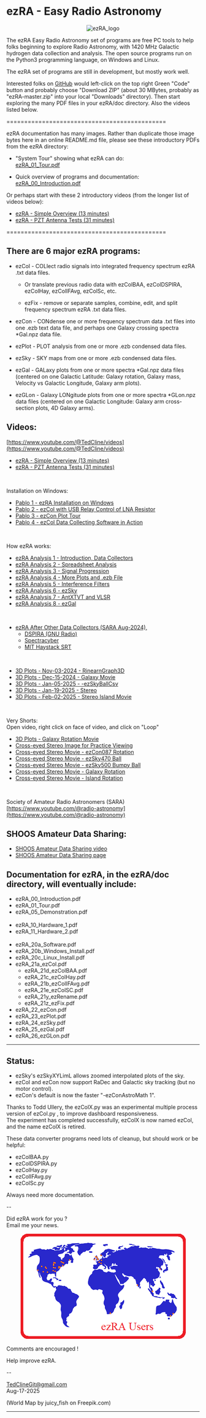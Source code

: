 # ezRA - Easy Radio Astronomy

<p align="center">
  <img src="/ezRA/doc/ezRA_logo.jpg?raw=true" alt="ezRA_logo"/>
</p>

The ezRA Easy Radio Astronomy set of programs are free PC tools to help folks beginning to explore Radio Astronomy, with 
1420 MHz Galactic hydrogen data collection and analysis.
The open source programs run on the Python3 programming language, on Windows and Linux.

The ezRA set of programs are still in development, but mostly work well.

Interested folks on [GitHub](https://github.com/tedcline/ezRA)
would left-click on the top right Green "Code" button and probably choose "Download ZIP"
(about 30 MBytes, probably as "ezRA-master.zip" into your local "Downloads" directory).
Then start exploring the many PDF files in your  ezRA/doc  directory.
Also the videos listed below.

=============================================

ezRA documentation has many images.
Rather than duplicate those image bytes here in an online README.md file,
please see these introductory PDFs from the ezRA directory:

* "System Tour" showing what ezRA can do:<br>
[ezRA_01_Tour.pdf](https://github.com/tedcline/ezRA/blob/master/ezRA/doc/ezRA_01_Tour.pdf)<br>

* Quick overview of programs and documentation:<br>
[ezRA_00_Introduction.pdf](https://github.com/tedcline/ezRA/blob/master/ezRA/doc/ezRA_00_Introduction.pdf)<br>

Or perhaps start with these 2 introductory videos (from the longer list of videos below):

* [ezRA - Simple Overview (13 minutes)](https://youtu.be/kHgwEbWKhzs)<br>
* [ezRA - PZT Antenna Tests (31 minutes)](https://youtu.be/VZrd2-VFiPE)

=============================================

## There are 6 major ezRA programs:

* ezCol - COLlect radio signals into integrated frequency spectrum ezRA .txt data files.

  * Or translate previous radio data with ezColBAA, ezColDSPIRA, ezColHay, ezColIFAvg, ezColSc, etc.

  * ezFix - remove or separate samples, combine, edit, and split frequency spectrum ezRA .txt data files.

* ezCon - CONdense one or more frequency spectrum data .txt files into one .ezb text data file, and perhaps one Galaxy crossing spectra *Gal.npz data file.

* ezPlot - PLOT analysis from one or more .ezb condensed data files.

* ezSky - SKY maps from one or more .ezb condensed data files.

* ezGal - GALaxy plots from one or more spectra *Gal.npz data files (centered on one Galactic Latitude: Galaxy rotation, Galaxy mass,
Velocity vs Galactic Longitude, Galaxy arm plots).

* ezGLon - Galaxy LONgitude plots from one or more spectra *GLon.npz data files (centered on one Galactic Longitude: Galaxy arm cross-section plots, 4D Galaxy arms).

## Videos:

[https://www.youtube.com/@TedCline/videos](https://www.youtube.com/@TedCline/videos)<br>

  * [ezRA - Simple Overview  (13 minutes)](https://youtu.be/kHgwEbWKhzs)<br>
  * [ezRA - PZT Antenna Tests  (31 minutes)](https://youtu.be/VZrd2-VFiPE)

<br>

  Installation on Windows:<br>
  * [Pablo 1 - ezRA Installation on Windows](https://www.youtube.com/watch?v=2DbS5A42OJQ)<br>
  * [Pablo 2 - ezCol with USB Relay Control of LNA Resistor](https://www.youtube.com/watch?v=N1TRyJ9w0As)<br>
  * [Pablo 3 - ezCon Plot Tour](https://www.youtube.com/watch?v=8EUmCQAIBLg)<br>
  * [Pablo 4 - ezCol Data Collecting Software in Action](https://www.youtube.com/watch?v=15Q6_OCDTs0)
<br>

  How ezRA works:<br>
  * [ezRA Analysis 1 - Introduction, Data Collectors](https://youtu.be/2TWXiAUpgCc)<br>
  * [ezRA Analysis 2 - Spreadsheet Analysis](https://youtu.be/9vKaob-jweM)<br>
  * [ezRA Analysis 3 - Signal Progression](https://youtu.be/7c-0rbNOOV4)<br>
  * [ezRA Analysis 4 - More Plots and .ezb File](https://youtu.be/bpU1wYJJrO4)<br>
  * [ezRA Analysis 5 - Interference Filters](https://youtu.be/XAitkAerXjM)<br>
  * [ezRA Analysis 6 - ezSky](https://youtu.be/dj3_jikH59Y)<br>
  * [ezRA Analysis 7 - AntXTVT and VLSR](https://youtu.be/038Apm0yAjY)<br>
  * [ezRA Analysis 8 - ezGal](https://youtu.be/YXuPDJVRbd0)
<br>

  * [ezRA After Other Data Collectors (SARA Aug-2024),](https://www.youtube.com/watch?v=iMZScHktz70)<br>
    * [DSPIRA (GNU Radio)](https://www.youtube.com/watch?v=iMZScHktz70&t=151s)<br>
    * [Spectracyber](https://www.youtube.com/watch?v=iMZScHktz70&t=572s)<br>
    * [MIT Haystack SRT](https://www.youtube.com/watch?v=iMZScHktz70&t=794s)
<br>

  * [3D Plots - Nov-03-2024 - RinearnGraph3D](https://youtu.be/mcy7k7vKk2Y)<br>
  * [3D Plots - Dec-15-2024 - Galaxy Movie](https://youtu.be/T9zX1qIWgFI)<br>
  * [3D Plots - Jan-05-2025 - -ezSkyBallCsv](https://youtu.be/1lmdAq6ysts)<br>
  * [3D Plots - Jan-19-2025 - Stereo](https://youtu.be/JqMUdApmlNU)<br>
  * [3D Plots - Feb-02-2025 - Stereo Island Movie](https://youtu.be/Pgy-QV9_SfA)
<br>

  Very Shorts:<br>
    Open video, right click on face of video, and click on "Loop"<br>
  * [3D Plots - Galaxy Rotation Movie](https://youtu.be/8qk0QFxbPO8)<br>
  * [Cross-eyed Stereo Image for Practice Viewing](https://youtu.be/a6UE5zOU0Eo)<br>
  * [Cross-eyed Stereo Movie - ezCon087 Rotation](https://youtu.be/JkuVU5My6TU)<br>
  * [Cross-eyed Stereo Movie - ezSky470 Ball](https://youtu.be/aoxii04BMBE)<br>
  * [Cross-eyed Stereo Movie - ezSky500 Bumpy Ball](https://youtu.be/iCq5x3KP23A)<br>
  * [Cross-eyed Stereo Movie - Galaxy Rotation](https://youtu.be/IbusWJG7_Lg)<br>
  * [Cross-eyed Stereo Movie - Island Rotation](https://youtu.be/QgsPwkhn-_c)
<br>

Society of Amateur Radio Astronomers (SARA) [https://www.youtube.com/@radio-astronomy](https://www.youtube.com/@radio-astronomy)<br>

## SHOOS Amateur Data Sharing:

  * [SHOOS Amateur Data Sharing video](https://youtu.be/rrraZdyZoJk)<br>
  * [SHOOS Amateur Data Sharing page](https://www.astronomy.me.uk/SHOOS/shoos.htm)

## Documentation for ezRA, in the ezRA/doc directory, will eventually include:

  * ezRA_00_Introduction.pdf
  * ezRA_01_Tour.pdf
  * ezRA_05_Demonstration.pdf<br><br>
  * ezRA_10_Hardware_1.pdf
  * ezRA_11_Hardware_2.pdf<br><br>
  * ezRA_20a_Software.pdf
  * ezRA_20b_Windows_Install.pdf
  * ezRA_20c_Linux_Install.pdf
  * ezRA_21a_ezCol.pdf
    * ezRA_21d_ezColBAA.pdf
    * ezRA_21c_ezColHay.pdf
    * ezRA_21b_ezColIFAvg.pdf
    * ezRA_21e_ezColSC.pdf
    * ezRA_21y_ezRename.pdf
    * ezRA_21z_ezFix.pdf
  * ezRA_22_ezCon.pdf
  * ezRA_23_ezPlot.pdf
  * ezRA_24_ezSky.pdf
  * ezRA_25_ezGal.pdf
  * ezRA_26_ezGLon.pdf

---

## Status:

  * ezSky's ezSkyXYLimL allows zoomed interpolated plots of the sky.
  * ezCol and ezCon now support RaDec and Galactic sky tracking (but no motor control).
  * ezCon's default is now the faster "-ezConAstroMath  1".

Thanks to Todd Ullery, the  ezColX.py  was an experimental multiple process version of  ezCol.py , to improve dashboard responsiveness.
<br>
The experiment has completed successfully, ezColX is now named ezCol, and the name ezColX is retired.

These data converter programs need lots of cleanup, but should work or be helpful:

  * ezColBAA.py
  * ezColDSPIRA.py
  * ezColHay.py
  * ezColIFAvg.py
  * ezColSc.py

Always need more documentation.

--

Did ezRA work for you ?<br>
Email me your news.

<p align="center">
  <img src="/ezRA/doc/ezRA_users250731.png?raw=true" alt="ezRA_users250731"/>
</p>

Comments are encouraged !

Help improve ezRA.

--

TedClineGit@gmail.com
<br>
Aug-17-2025

(World Map by juicy_fish on Freepik.com)

---
